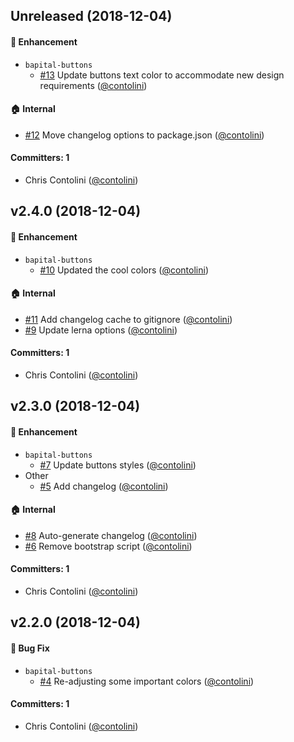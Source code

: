 
## Unreleased (2018-12-04)

#### :rocket: Enhancement
* `bapital-buttons`
  * [#13](https://github.com/cfpb/bapital-framework/pull/13) Update buttons text color to accommodate new design requirements ([@contolini](https://github.com/contolini))

#### :house: Internal
* [#12](https://github.com/cfpb/bapital-framework/pull/12) Move changelog options to package.json ([@contolini](https://github.com/contolini))

#### Committers: 1
- Chris Contolini ([@contolini](https://github.com/contolini))


## v2.4.0 (2018-12-04)

#### :rocket: Enhancement
* `bapital-buttons`
  * [#10](https://github.com/cfpb/bapital-framework/pull/10) Updated the cool colors ([@contolini](https://github.com/contolini))

#### :house: Internal
* [#11](https://github.com/cfpb/bapital-framework/pull/11) Add changelog cache to gitignore ([@contolini](https://github.com/contolini))
* [#9](https://github.com/cfpb/bapital-framework/pull/9) Update lerna options ([@contolini](https://github.com/contolini))

#### Committers: 1
- Chris Contolini ([@contolini](https://github.com/contolini))


## v2.3.0 (2018-12-04)

#### :rocket: Enhancement
* `bapital-buttons`
  * [#7](https://github.com/cfpb/bapital-framework/pull/7) Update buttons styles ([@contolini](https://github.com/contolini))
* Other
  * [#5](https://github.com/cfpb/bapital-framework/pull/5) Add changelog ([@contolini](https://github.com/contolini))

#### :house: Internal
* [#8](https://github.com/cfpb/bapital-framework/pull/8) Auto-generate changelog ([@contolini](https://github.com/contolini))
* [#6](https://github.com/cfpb/bapital-framework/pull/6) Remove bootstrap script ([@contolini](https://github.com/contolini))

#### Committers: 1
- Chris Contolini ([@contolini](https://github.com/contolini))


## v2.2.0 (2018-12-04)

#### :bug: Bug Fix
* `bapital-buttons`
  * [#4](https://github.com/cfpb/bapital-framework/pull/4) Re-adjusting some important colors ([@contolini](https://github.com/contolini))

#### Committers: 1
- Chris Contolini ([@contolini](https://github.com/contolini))
